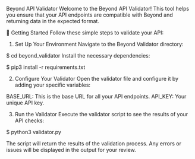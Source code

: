 Beyond API Validator
Welcome to the Beyond API Validator! This tool helps you ensure that your API endpoints are compatible with Beyond and returning data in the expected format.

🚀 Getting Started
Follow these simple steps to validate your API:

1. Set Up Your Environment
Navigate to the Beyond Validator directory:

$ cd beyond_validator
Install the necessary dependencies:

$ pip3 install -r requirements.txt

2. Configure Your Validator
Open the validator file and configure it by adding your specific variables:

BASE_URL: This is the base URL for all your API endpoints.
API_KEY: Your unique API key.

3. Run the Validator
Execute the validator script to see the results of your API checks:

$ python3 validator.py

The script will return the results of the validation process. Any errors or issues will be displayed in the output for your review.
